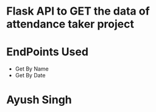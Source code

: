 # Flask API to GET the data of attendance taker project

# EndPoints Used
* Get By Name
* Get By Date

# Ayush Singh
